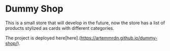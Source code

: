 # Dummy Shop

This is a small store that will develop in the future, now the store has a list of products stylized as cards with different categories.

The project is deployed here[here].(https://artemmrdn.github.io/dummy-shop/).

